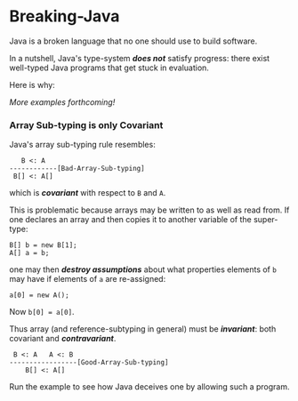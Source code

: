 # Breaking-Java
Java is a broken language that no one should use to build software.

In a nutshell, Java's type-system ***does not*** satisfy progress: there exist well-typed Java programs that get stuck in evaluation.

Here is why:

*More examples forthcoming!*

### Array Sub-typing is only Covariant

Java's array sub-typing rule resembles:
```
   B <: A
------------[Bad-Array-Sub-typing]
 B[] <: A[]
```
which is ***covariant*** with respect to `B` and `A`.

This is problematic because arrays may be written to as well as read from. If one declares an array and then copies it to another variable of the super-type:
```
B[] b = new B[1];
A[] a = b;
```
one may then ***destroy assumptions*** about what properties elements of `b` may have if elements of `a` are re-assigned:
```
a[0] = new A();
```
Now `b[0] = a[0]`.

Thus array (and reference-subtyping in general) must be ***invariant***: both covariant and ***contravariant***.
```
 B <: A   A <: B
-----------------[Good-Array-Sub-typing]
    B[] <: A[]
```
Run the example to see how Java deceives one by allowing such a program.
